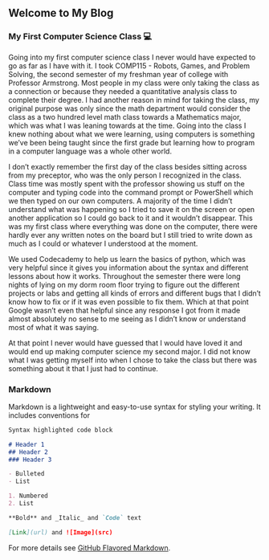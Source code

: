 ## Welcome to My Blog

### My First Computer Science Class :computer:

Going into my first computer science class I never would have expected to go as far as I have with it.  I took 
COMP115 - Robots, Games, and Problem Solving, the second semester of my freshman year of college with Professor 
Armstrong.  Most people in my class were only taking the class as a connection or because they needed a 
quantitative analysis class to complete their degree.  I had another reason in mind for taking the class, my 
original purpose was only since the math department would consider the class as a two hundred level math class 
towards a Mathematics major, which was what I was leaning towards at the time.  Going into the class I knew 
nothing about what we were learning, using computers is something we’ve been being taught since the first grade 
but learning how to program in a computer language was a whole other world. 

I don’t exactly remember the first day of the class besides sitting across from my preceptor, who was the only 
person I recognized in the class.  Class time was mostly spent with the professor showing us stuff on the 
computer and typing code into the command prompt or PowerShell which we then typed on our own computers.  A 
majority of the time I didn’t understand what was happening so I tried to save it on the screen or open another 
application so I could go back to it and it wouldn’t disappear.  This was my first class where everything was 
done on the computer, there were hardly ever any written notes on the board but I still tried to write down as 
much as I could or whatever I understood at the moment.  

We used Codecademy to help us learn the basics of python, which was very helpful since it gives you information
about the syntax and different lessons about how it works.  Throughout the semester there were long nights of 
lying on my dorm room floor trying to figure out the different projects or labs and getting all kinds of errors
and different bugs that I didn’t know how to fix or if it was even possible to fix them.  Which at that point 
Google wasn’t even that helpful since any response I got from it made almost absolutely no sense to me seeing as 
I didn’t know or understand most of what it was saying.     

At that point I never would have guessed that I would have loved it and would end up making computer science my 
second major.  I did not know what I was getting myself into when I chose to take the class but there was 
something about it that I just had to continue. 

### Markdown

Markdown is a lightweight and easy-to-use syntax for styling your writing. It includes conventions for

```markdown
Syntax highlighted code block

# Header 1
## Header 2
### Header 3

- Bulleted
- List

1. Numbered
2. List

**Bold** and _Italic_ and `Code` text

[Link](url) and ![Image](src)
```

For more details see [GitHub Flavored Markdown](https://guides.github.com/features/mastering-markdown/).
